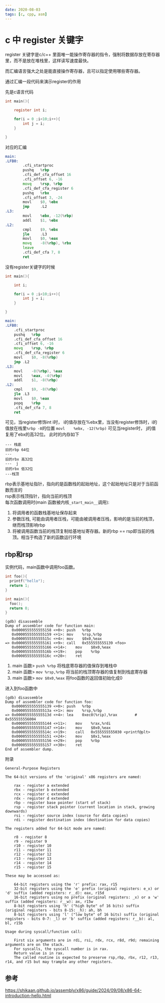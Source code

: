 ```yaml
---
date: 2020-08-03
tags: [c, cpp, asm]
---
```


# c 中 register 关键字

register 关键字是c/c++ 里面唯一能操作寄存器的指令，强制将数据存放在寄存器里，而不是放在堆栈里，这样读写速度最快。

而汇编语言强大之处是能直接操作寄存器，且可以指定使用哪些寄存器。 

通过汇编一段代码来演示register的作用  

先是c语言代码
```c
int main(){

	register int i;

	for(i = 0 ;i<10;i++){
		int j = i;
	}

}
```
对应的汇编
```asm
main:
.LFB0:
        .cfi_startproc
        pushq   %rbp
        .cfi_def_cfa_offset 16
        .cfi_offset 6, -16
        movq    %rsp, %rbp
        .cfi_def_cfa_register 6
        pushq   %rbx
        .cfi_offset 3, -24
        movl    $0, %ebx
        jmp     .L2
.L3:
        movl    %ebx, -12(%rbp)
        addl    $1, %ebx
.L2:
        cmpl    $9, %ebx
        jle     .L3
        movl    $0, %eax
        movq    -8(%rbp), %rbx
        leave
        .cfi_def_cfa 7, 8
        ret

```

没有register关键字的时候 
```c
int main(){

	int i;

	for(i = 0 ;i<10;i++){
		int j = i;
	}

}
```

```asm
main:
.LFB0:
	.cfi_startproc
	pushq	%rbp
	.cfi_def_cfa_offset 16
	.cfi_offset 6, -16
	movq	%rsp, %rbp
	.cfi_def_cfa_register 6
	movl	$0, -8(%rbp)
	jmp	.L2
.L3:
	movl	-8(%rbp), %eax
	movl	%eax, -4(%rbp)
	addl	$1, -8(%rbp)
.L2:
	cmpl	$9, -8(%rbp)
	jle	.L3
	movl	$0, %eax
	popq	%rbp
	.cfi_def_cfa 7, 8
	ret

```

可见，当register修饰int i时， i的值存放在%ebx里，当没有register修饰时，i的值放在栈里`%rbp -8`的位置
`movl    %ebx, -12(%rbp)` 可见当register时， j的值复用了ebx的高32位。 此时的内存如下

```
--- 栈底
旧的rbp 64位
---
旧的rbx 高32位
---  j
旧的rbx 低32位
---栈顶
```

rbp表示基地址指针，指向的是函数栈的起始地址，这个起始地址只是对于当前函数而言的  
rsp表示栈顶指针，指向当前的栈顶  
每次函数调用时(main 函数被内核`_start_main__`调用):
1. 将调用者的函数栈基地址保存起来   
2. 参数压栈, 可能由调用者压栈，可能由被调用者压栈，影响的是当前的栈顶，继而栈顶影响rbp
3. 将被调用函数当前的栈顶复制给基地址寄存器。新的rbp == rsp即当前的栈顶。相当于构造了新的函数运行环境

## rbp和rsp
实例代码，main函数中调用foo函数。
```c
int foo(){
  printf("hello");
  return 1;
}

int main(){
  foo();
  return 0;
}
```

```
(gdb) disassemble 
Dump of assembler code for function main:
   0x0000555555555158 <+0>:	push   %rbp
   0x0000555555555159 <+1>:	mov    %rsp,%rbp
   0x000055555555515c <+4>:	mov    $0x0,%eax
=> 0x0000555555555161 <+9>:	call   0x555555555139 <foo>
   0x0000555555555166 <+14>:	mov    $0x0,%eax
   0x000055555555516b <+19>:	pop    %rbp
   0x000055555555516c <+20>:	ret
```

1. main 函数> `push %rbp` 将栈底寄存器的值保存到堆栈中
2. main 函数> `mov %rsp,%rbp` 将当前的栈顶寄存器的值复制到栈底寄存器
3. main 函数> `mov $0x0,%eax` 将foo函数的返回值初始化成0


进入到foo函数中
```
(gdb) disassemble 
Dump of assembler code for function foo:
   0x0000555555555139 <+0>:	push   %rbp
   0x000055555555513a <+1>:	mov    %rsp,%rbp
=> 0x000055555555513d <+4>:	lea    0xec0(%rip),%rax        # 0x555555556004
   0x0000555555555144 <+11>:	mov    %rax,%rdi
   0x0000555555555147 <+14>:	mov    $0x0,%eax
   0x000055555555514c <+19>:	call   0x555555555030 <printf@plt>
   0x0000555555555151 <+24>:	mov    $0x1,%eax
   0x0000555555555156 <+29>:	pop    %rbp
   0x0000555555555157 <+30>:	ret
End of assembler dump.
```


附录
```
General-Purpose Registers

The 64-bit versions of the 'original' x86 registers are named:

    rax - register a extended
    rbx - register b extended
    rcx - register c extended
    rdx - register d extended
    rbp - register base pointer (start of stack)
    rsp - register stack pointer (current location in stack, growing downwards)
    rsi - register source index (source for data copies)
    rdi - register destination index (destination for data copies)

The registers added for 64-bit mode are named:

    r8 - register 8
    r9 - register 9
    r10 - register 10
    r11 - register 11
    r12 - register 12
    r13 - register 13
    r14 - register 14
    r15 - register 15

These may be accessed as:

    64-bit registers using the 'r' prefix: rax, r15
    32-bit registers using the 'e' prefix (original registers: e_x) or 'd' suffix (added registers: r__d): eax, r15d
    16-bit registers using no prefix (original registers: _x) or a 'w' suffix (added registers: r__w): ax, r15w
    8-bit registers using 'h' ("high byte" of 16 bits) suffix (original registers - bits 8-15: _h): ah, bh
    8-bit registers using 'l' ("low byte" of 16 bits) suffix (original registers - bits 0-7: _l) or 'b' suffix (added registers: r__b): al, bl, r15b

Usage during syscall/function call:

    First six arguments are in rdi, rsi, rdx, rcx, r8d, r9d; remaining arguments are on the stack.
    For syscalls, the syscall number is in rax.
    Return value is in rax.
    The called routine is expected to preserve rsp,rbp, rbx, r12, r13, r14, and r15 but may trample any other registers.
```



## 参考
https://shikaan.github.io/assembly/x86/guide/2024/09/08/x86-64-introduction-hello.html